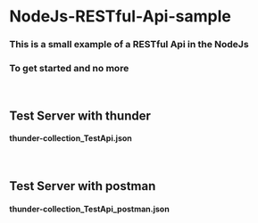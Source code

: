 # NodeJs-RESTful-Api-sample
<h3>This is a small example of a RESTful Api in the NodeJs </h3>
<h3>To get started and no more</h3>

<br><h2>Test Server with thunder</h2>  
<h4>thunder-collection_TestApi.json</h4>

<br><h2>Test Server with postman</h2>  
<h4>thunder-collection_TestApi_postman.json</h4>
